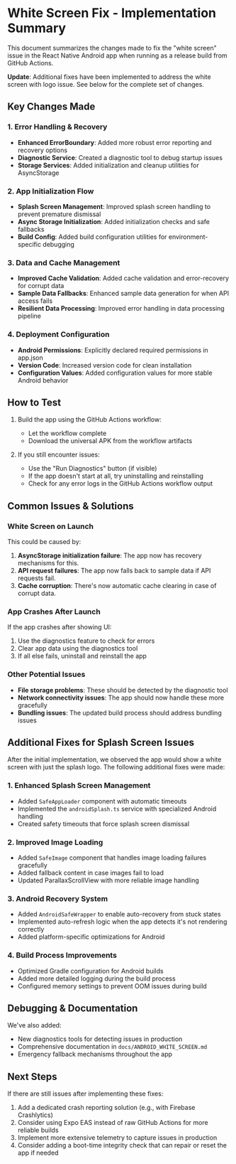 # White Screen Fix - Implementation Summary

This document summarizes the changes made to fix the "white screen" issue in the React Native Android app when running as a release build from GitHub Actions.

**Update**: Additional fixes have been implemented to address the white screen with logo issue. See below for the complete set of changes.

## Key Changes Made

### 1. Error Handling & Recovery

- **Enhanced ErrorBoundary**: Added more robust error reporting and recovery options
- **Diagnostic Service**: Created a diagnostic tool to debug startup issues
- **Storage Services**: Added initialization and cleanup utilities for AsyncStorage

### 2. App Initialization Flow

- **Splash Screen Management**: Improved splash screen handling to prevent premature dismissal
- **Async Storage Initialization**: Added initialization checks and safe fallbacks
- **Build Config**: Added build configuration utilities for environment-specific debugging

### 3. Data and Cache Management

- **Improved Cache Validation**: Added cache validation and error-recovery for corrupt data
- **Sample Data Fallbacks**: Enhanced sample data generation for when API access fails
- **Resilient Data Processing**: Improved error handling in data processing pipeline

### 4. Deployment Configuration

- **Android Permissions**: Explicitly declared required permissions in app.json
- **Version Code**: Increased version code for clean installation
- **Configuration Values**: Added configuration values for more stable Android behavior

## How to Test

1. Build the app using the GitHub Actions workflow:
   - Let the workflow complete
   - Download the universal APK from the workflow artifacts

2. If you still encounter issues:
   - Use the "Run Diagnostics" button (if visible)
   - If the app doesn't start at all, try uninstalling and reinstalling
   - Check for any error logs in the GitHub Actions workflow output

## Common Issues & Solutions

### White Screen on Launch

This could be caused by:

1. **AsyncStorage initialization failure**: The app now has recovery mechanisms for this.
2. **API request failures**: The app now falls back to sample data if API requests fail.
3. **Cache corruption**: There's now automatic cache clearing in case of corrupt data.

### App Crashes After Launch

If the app crashes after showing UI:

1. Use the diagnostics feature to check for errors
2. Clear app data using the diagnostics tool
3. If all else fails, uninstall and reinstall the app

### Other Potential Issues

- **File storage problems**: These should be detected by the diagnostic tool
- **Network connectivity issues**: The app should now handle these more gracefully
- **Bundling issues**: The updated build process should address bundling issues

## Additional Fixes for Splash Screen Issues

After the initial implementation, we observed the app would show a white screen with just the splash logo. The following additional fixes were made:

### 1. Enhanced Splash Screen Management
- Added `SafeAppLoader` component with automatic timeouts
- Implemented the `androidSplash.ts` service with specialized Android handling
- Created safety timeouts that force splash screen dismissal

### 2. Improved Image Loading
- Added `SafeImage` component that handles image loading failures gracefully
- Added fallback content in case images fail to load
- Updated ParallaxScrollView with more reliable image handling

### 3. Android Recovery System
- Added `AndroidSafeWrapper` to enable auto-recovery from stuck states
- Implemented auto-refresh logic when the app detects it's not rendering correctly
- Added platform-specific optimizations for Android

### 4. Build Process Improvements
- Optimized Gradle configuration for Android builds
- Added more detailed logging during the build process
- Configured memory settings to prevent OOM issues during build

## Debugging & Documentation

We've also added:
- New diagnostics tools for detecting issues in production
- Comprehensive documentation in `docs/ANDROID_WHITE_SCREEN.md`
- Emergency fallback mechanisms throughout the app

## Next Steps

If there are still issues after implementing these fixes:

1. Add a dedicated crash reporting solution (e.g., with Firebase Crashlytics)
2. Consider using Expo EAS instead of raw GitHub Actions for more reliable builds
3. Implement more extensive telemetry to capture issues in production
4. Consider adding a boot-time integrity check that can repair or reset the app if needed
